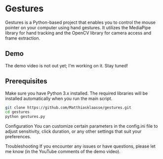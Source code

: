 # Gestures

Gestures is a Python-based project that enables you to control the mouse pointer on your computer using hand gestures. It utilizes the MediaPipe library for hand tracking and the OpenCV library for camera access and frame extraction.

## Demo

The demo video is not out yet; I'm working on it. Stay tuned!

## Prerequisites

Make sure you have Python 3.x installed. The required libraries will be installed automatically when you run the main script.

```bash
git clone https://github.com/Matthiasklaasse/gestures.git
cd gestures
python gestures.py
```
Configuration
You can customize certain parameters in the config.ini file to adjust sensitivity, click duration, or any other settings that suit your preferences.

Troubleshooting
If you encounter any issues or have questions, please let me know (in the YouTube comments of the demo video).
